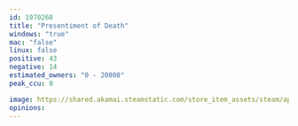 ```yaml
---
id: 1970260
title: "Presentiment of Death"
windows: "true"
mac: "false"
linux: false
positive: 43
negative: 14
estimated_owners: "0 - 20000"
peak_ccu: 0

image: https://shared.akamai.steamstatic.com/store_item_assets/steam/apps/1970260/header.jpg?t=1677768940
opinions:
---
```

